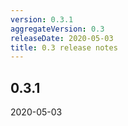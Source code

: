 ```yaml
---
version: 0.3.1
aggregateVersion: 0.3
releaseDate: 2020-05-03
title: 0.3 release notes
---
```

## 0.3.1
2020-05-03


